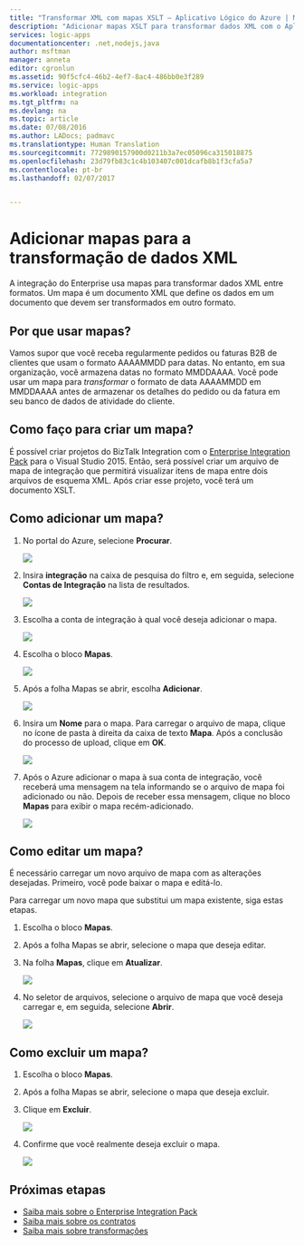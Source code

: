 ```yaml
---
title: "Transformar XML com mapas XSLT – Aplicativo Lógico do Azure | Microsoft Docs"
description: "Adicionar mapas XSLT para transformar dados XML com o Aplicativo Lógico do Azure e o Enterprise Integration Pack"
services: logic-apps
documentationcenter: .net,nodejs,java
author: msftman
manager: anneta
editor: cgronlun
ms.assetid: 90f5cfc4-46b2-4ef7-8ac4-486bb0e3f289
ms.service: logic-apps
ms.workload: integration
ms.tgt_pltfrm: na
ms.devlang: na
ms.topic: article
ms.date: 07/08/2016
ms.author: LADocs; padmavc
ms.translationtype: Human Translation
ms.sourcegitcommit: 7729890157900d0211b3a7ec05096ca315018875
ms.openlocfilehash: 23d79fb83c1c4b103407c001dcafb8b1f3cfa5a7
ms.contentlocale: pt-br
ms.lasthandoff: 02/07/2017


---
```

# <a name="add-maps-for-xml-data-transform"></a>Adicionar mapas para a transformação de dados XML

A integração do Enterprise usa mapas para transformar dados XML entre formatos. Um mapa é um documento XML que define os dados em um documento que devem ser transformados em outro formato. 

## <a name="why-use-maps"></a>Por que usar mapas?

Vamos supor que você receba regularmente pedidos ou faturas B2B de clientes que usam o formato AAAAMMDD para datas. No entanto, em sua organização, você armazena datas no formato MMDDAAAA. Você pode usar um mapa para *transformar* o formato de data AAAAMMDD em MMDDAAAA antes de armazenar os detalhes do pedido ou da fatura em seu banco de dados de atividade do cliente.

## <a name="how-do-i-create-a-map"></a>Como faço para criar um mapa?

É possível criar projetos do BizTalk Integration com o [Enterprise Integration Pack](logic-apps-enterprise-integration-overview.md "Saiba mais sobre o Enterprise Integration Pack") para o Visual Studio 2015. Então, será possível criar um arquivo de mapa de integração que permitirá visualizar itens de mapa entre dois arquivos de esquema XML. Após criar esse projeto, você terá um documento XSLT.

## <a name="how-do-i-add-a-map"></a>Como adicionar um mapa?

1. No portal do Azure, selecione **Procurar**.

    ![](./media/logic-apps-enterprise-integration-overview/overview-1.png)

2. Insira **integração** na caixa de pesquisa do filtro e, em seguida, selecione **Contas de Integração** na lista de resultados.

    ![](./media/logic-apps-enterprise-integration-overview/overview-2.png)

3. Escolha a conta de integração à qual você deseja adicionar o mapa.

    ![](./media/logic-apps-enterprise-integration-overview/overview-3.png)

4. Escolha o bloco **Mapas**.

    ![](./media/logic-apps-enterprise-integration-maps/map-1.png)

5. Após a folha Mapas se abrir, escolha **Adicionar**.

    ![](./media/logic-apps-enterprise-integration-maps/map-2.png)  

6. Insira um **Nome** para o mapa. Para carregar o arquivo de mapa, clique no ícone de pasta à direita da caixa de texto **Mapa**. Após a conclusão do processo de upload, clique em **OK**.

    ![](./media/logic-apps-enterprise-integration-maps/map-3.png)

7. Após o Azure adicionar o mapa à sua conta de integração, você receberá uma mensagem na tela informando se o arquivo de mapa foi adicionado ou não. Depois de receber essa mensagem, clique no bloco **Mapas** para exibir o mapa recém-adicionado.

    ![](./media/logic-apps-enterprise-integration-maps/map-4.png)

## <a name="how-do-i-edit-a-map"></a>Como editar um mapa?

É necessário carregar um novo arquivo de mapa com as alterações desejadas. Primeiro, você pode baixar o mapa e editá-lo.

Para carregar um novo mapa que substitui um mapa existente, siga estas etapas.

1. Escolha o bloco **Mapas**.

2. Após a folha Mapas se abrir, selecione o mapa que deseja editar.

3. Na folha **Mapas**, clique em **Atualizar**.

    ![](./media/logic-apps-enterprise-integration-maps/edit-1.png)

4. No seletor de arquivos, selecione o arquivo de mapa que você deseja carregar e, em seguida, selecione **Abrir**.

    ![](./media/logic-apps-enterprise-integration-maps/edit-2.png)

## <a name="how-to-delete-a-map"></a>Como excluir um mapa?

1. Escolha o bloco **Mapas**.

2. Após a folha Mapas se abrir, selecione o mapa que deseja excluir.

3. Clique em **Excluir**.

    ![](./media/logic-apps-enterprise-integration-maps/delete.png)

4. Confirme que você realmente deseja excluir o mapa.

    ![](./media/logic-apps-enterprise-integration-maps/delete-confirmation-1.png)

## <a name="next-steps"></a>Próximas etapas
* [Saiba mais sobre o Enterprise Integration Pack](logic-apps-enterprise-integration-overview.md "Saiba mais sobre o Enterprise Integration Pack")  
* [Saiba mais sobre os contratos](../logic-apps/logic-apps-enterprise-integration-agreements.md "Saiba mais sobre os contratos de integração corporativa")  
* [Saiba mais sobre transformações](logic-apps-enterprise-integration-transform.md "Saiba mais sobre as transformações de integração corporativa")  


